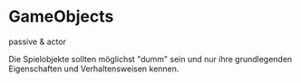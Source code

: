 # GameObjects

passive & actor

Die Spielobjekte sollten möglichst "dumm" sein und nur ihre grundlegenden Eigenschaften und Verhaltensweisen kennen.